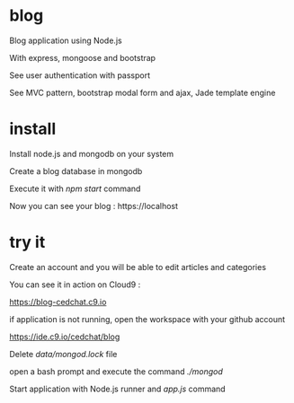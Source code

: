 # blog

Blog application using Node.js

With express, mongoose and bootstrap

See user authentication with passport

See MVC pattern, bootstrap modal form and ajax, Jade template engine

# install

Install node.js and mongodb on your system

Create a blog database in mongodb

Execute it with *npm start* command

Now you can see your blog : https://localhost

# try it

Create an account and you will be able to edit articles and categories

You can see it in action on Cloud9 :

https://blog-cedchat.c9.io

if application is not running, open the workspace with your github account

https://ide.c9.io/cedchat/blog

Delete *data/mongod.lock* file

open a bash prompt and execute the command *./mongod*

Start application with Node.js runner and *app.js* command